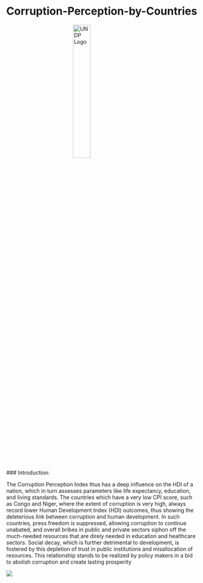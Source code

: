 # Corruption-Perception-by-Countries
<img src="https://tunisia.un.org/sites/default/files/styles/large/public/2022-11/UNDP%20Logo_12.png?h=53aeb022&itok=6l5AoA-_" alt="UNDP Logo" width="30%" style="display: block; margin: auto;">
### Introduction:

The Corruption Perception Index thus has a deep influence on the HDI of a nation, which in turn assesses parameters like life expectancy,
education, and living standards. The countries which have a very low CPI score, such as Congo and Niger, where the extent of corruption is very
high, always record lower Human Development Index (HDI) outcomes, thus showing the deleterious link between corruption and human
development. In such countries, press freedom is suppressed, allowing corruption to continue unabated, and overall bribes in public and private
sectors siphon off the much-needed resources that are direly needed in education and healthcare sectors. Social decay, which is further
detrimental to development, is fostered by this depletion of trust in public institutions and misallocation of resources. This relationship stands to be
realized by policy makers in a bid to abolish corruption and create lasting prosperity

![]("C:\Users\OMEN\Desktop\README-unnamed-chunk-17-1.png")
